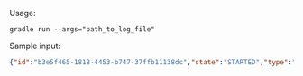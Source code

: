 Usage:
```shell
gradle run --args="path_to_log_file"
```

Sample input:
```json
{"id":"b3e5f465-1818-4453-b747-37ffb11138dc","state":"STARTED","type":"9cc6be74-3442-4f51-966d-143550300f2d","host":"9d99220b-1070-4308-94ad-519ad27f174f","timestamp":1612136959389}
```